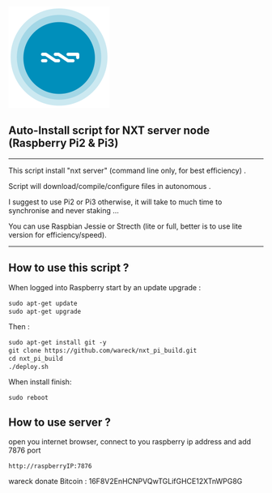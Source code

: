 ![](https://raw.githubusercontent.com/wareck/nxt_pi_build/master/.docs/logo-nxt-rond.png)

## Auto-Install script for NXT server node (Raspberry Pi2 & Pi3) ##

----------
This script install "nxt server" (command line only, for best efficiency) .

Script will download/compile/configure files in autonomous .

I suggest to use Pi2 or Pi3 otherwise, it will take to much time to synchronise and never staking ...

You can use Raspbian Jessie or Strecth (lite or full, better is to use lite version for efficiency/speed).

----------

## How to use this script ? ##

When logged into Raspberry start by an update upgrade :

    sudo apt-get update
    sudo apt-get upgrade

Then :

    sudo apt-get install git -y
    git clone https://github.com/wareck/nxt_pi_build.git
    cd nxt_pi_build
    ./deploy.sh

When install finish:

    sudo reboot

## How to use server ? ##
open you internet browser, connect to you raspberry ip address and add 7876 port

    http://raspberryIP:7876

wareck
donate Bitcoin :  16F8V2EnHCNPVQwTGLifGHCE12XTnWPG8G
